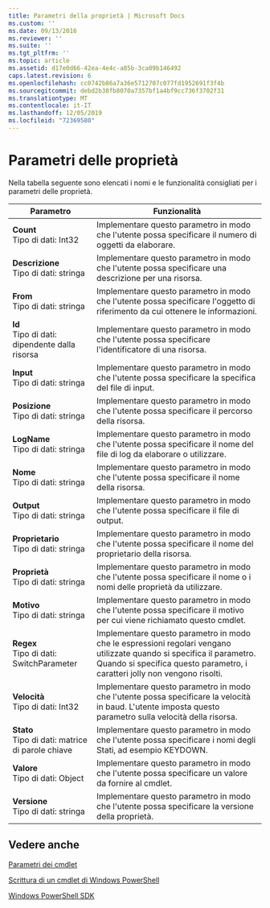 ```yaml
---
title: Parametri della proprietà | Microsoft Docs
ms.custom: ''
ms.date: 09/13/2016
ms.reviewer: ''
ms.suite: ''
ms.tgt_pltfrm: ''
ms.topic: article
ms.assetid: d17e0d66-42ea-4e4c-a85b-3ca09b146492
caps.latest.revision: 6
ms.openlocfilehash: cc0742b86a7a36e5712707c077fd1952691f3f4b
ms.sourcegitcommit: debd2b38fb8070a7357bf1a4bf9cc736f3702f31
ms.translationtype: MT
ms.contentlocale: it-IT
ms.lasthandoff: 12/05/2019
ms.locfileid: "72369580"
---
```

# <a name="property-parameters"></a>Parametri delle proprietà

Nella tabella seguente sono elencati i nomi e le funzionalità consigliati per i parametri delle proprietà.

|Parametro|Funzionalità|
|---|---|
|**Count**<br>Tipo di dati: Int32|Implementare questo parametro in modo che l'utente possa specificare il numero di oggetti da elaborare.|
|**Descrizione**<br>Tipo di dati: stringa|Implementare questo parametro in modo che l'utente possa specificare una descrizione per una risorsa.|
|**From**<br>Tipo di dati: stringa|Implementare questo parametro in modo che l'utente possa specificare l'oggetto di riferimento da cui ottenere le informazioni.|
|**Id**<br>Tipo di dati: dipendente dalla risorsa|Implementare questo parametro in modo che l'utente possa specificare l'identificatore di una risorsa.|
|**Input**<br>Tipo di dati: stringa|Implementare questo parametro in modo che l'utente possa specificare la specifica del file di input.|
|**Posizione**<br>Tipo di dati: stringa|Implementare questo parametro in modo che l'utente possa specificare il percorso della risorsa.|
|**LogName**<br>Tipo di dati: stringa|Implementare questo parametro in modo che l'utente possa specificare il nome del file di log da elaborare o utilizzare.|
|**Nome**<br>Tipo di dati: stringa|Implementare questo parametro in modo che l'utente possa specificare il nome della risorsa.|
|**Output**<br>Tipo di dati: stringa|Implementare questo parametro in modo che l'utente possa specificare il file di output.|
|**Proprietario**<br>Tipo di dati: stringa|Implementare questo parametro in modo che l'utente possa specificare il nome del proprietario della risorsa.|
|**Proprietà**<br>Tipo di dati: stringa|Implementare questo parametro in modo che l'utente possa specificare il nome o i nomi delle proprietà da utilizzare.|
|**Motivo**<br>Tipo di dati: stringa|Implementare questo parametro in modo che l'utente possa specificare il motivo per cui viene richiamato questo cmdlet.|
|**Regex**<br>Tipo di dati: SwitchParameter|Implementare questo parametro in modo che le espressioni regolari vengano utilizzate quando si specifica il parametro. Quando si specifica questo parametro, i caratteri jolly non vengono risolti.|
|**Velocità**<br>Tipo di dati: Int32|Implementare questo parametro in modo che l'utente possa specificare la velocità in baud. L'utente imposta questo parametro sulla velocità della risorsa.|
|**Stato**<br>Tipo di dati: matrice di parole chiave|Implementare questo parametro in modo che l'utente possa specificare i nomi degli Stati, ad esempio KEYDOWN.|
|**Valore**<br>Tipo di dati: Object|Implementare questo parametro in modo che l'utente possa specificare un valore da fornire al cmdlet.|
|**Versione**<br>Tipo di dati: stringa|Implementare questo parametro in modo che l'utente possa specificare la versione della proprietà.|

## <a name="see-also"></a>Vedere anche

[Parametri dei cmdlet](./cmdlet-parameters.md)

[Scrittura di un cmdlet di Windows PowerShell](./writing-a-windows-powershell-cmdlet.md)

[Windows PowerShell SDK](../windows-powershell-reference.md)
